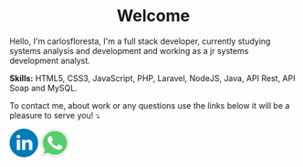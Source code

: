 <h1 style="text-align: center">Welcome</h1>

<p style="text-align: left"> 
  Hello, I'm carlosfloresta, I'm a full stack developer, currently studying systems analysis and development and working as a jr systems development analyst.
</p>

<p style="text-align: left">
  <strong>Skills:</strong> HTML5, CSS3, JavaScript, PHP, Laravel, NodeJS, Java, API Rest, API Soap and MySQL.
</p>

<p style="text-align: left">
To contact me, about work or any questions use the links below it will be a pleasure to serve you! ⤵️
</p>

<p style="text-align: left">
  <a target="_blank"  href="https://www.linkedin.com/in/carlos-henrique-costa/" alt="Linkedin">
  <img width="10%" src="images/linkedin.png"/></a>

  <a target="_blank"  href="https://api.whatsapp.com/send?phone=5511955516719&text=Oi%2C%20vim%20pelo%20github" alt="Linkedin">
  <img width="10%" src="images/whatsapp.png"/></a>
</p>  
